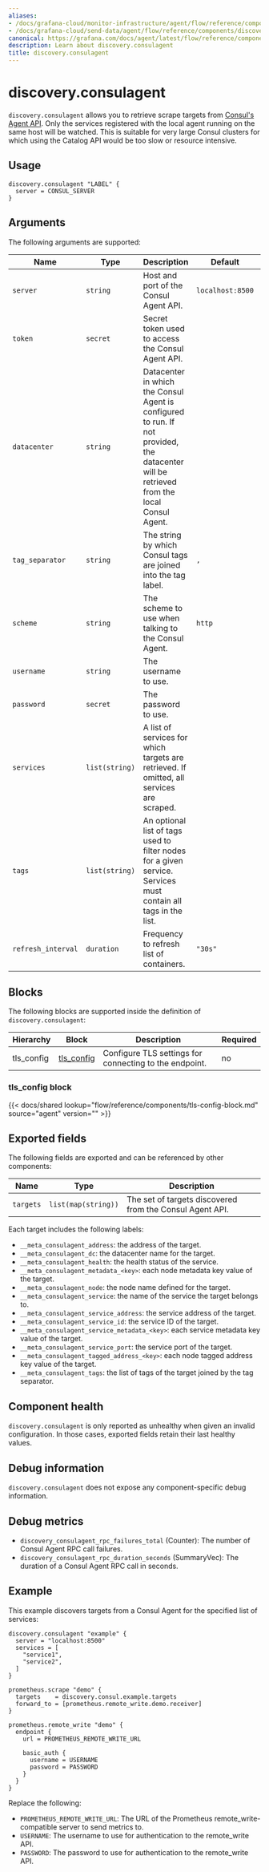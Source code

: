 ```yaml
---
aliases:
- /docs/grafana-cloud/monitor-infrastructure/agent/flow/reference/components/discovery.consulagent/
- /docs/grafana-cloud/send-data/agent/flow/reference/components/discovery.consulagent/
canonical: https://grafana.com/docs/agent/latest/flow/reference/components/discovery.consulagent/
description: Learn about discovery.consulagent
title: discovery.consulagent
---
```


# discovery.consulagent

`discovery.consulagent` allows you to retrieve scrape targets from [Consul's Agent API][].
Only the services registered with the local agent running on the same host will be watched.
This is suitable for very large Consul clusters for which using the Catalog API would be too slow or resource intensive.

[Consul's Agent API]: https://developer.hashicorp.com/consul/api-docs/agent

## Usage

```river
discovery.consulagent "LABEL" {
  server = CONSUL_SERVER
}
```

## Arguments

The following arguments are supported:

| Name               | Type           | Description                                                                                                                               | Default          | Required |
| ------------------ | -------------- | ----------------------------------------------------------------------------------------------------------------------------------------- | ---------------- | -------- |
| `server`           | `string`       | Host and port of the Consul Agent API.                                                                                                    | `localhost:8500` | no       |
| `token`            | `secret`       | Secret token used to access the Consul Agent API.                                                                                         |                  | no       |
| `datacenter`       | `string`       | Datacenter in which the Consul Agent is configured to run. If not provided, the datacenter will be retrieved from the local Consul Agent. |                  | no       |
| `tag_separator`    | `string`       | The string by which Consul tags are joined into the tag label.                                                                            | `,`              | no       |
| `scheme`           | `string`       | The scheme to use when talking to the Consul Agent.                                                                                       | `http`           | no       |
| `username`         | `string`       | The username to use.                                                                                                                      |                  | no       |
| `password`         | `secret`       | The password to use.                                                                                                                      |                  | no       |
| `services`         | `list(string)` | A list of services for which targets are retrieved. If omitted, all services are scraped.                                                 |                  | no       |
| `tags`             | `list(string)` | An optional list of tags used to filter nodes for a given service. Services must contain all tags in the list.                            |                  | no       |
| `refresh_interval` | `duration`     | Frequency to refresh list of containers.                                                                                                  | `"30s"`          | no       |

## Blocks

The following blocks are supported inside the definition of
`discovery.consulagent`:

| Hierarchy  | Block          | Description                                            | Required |
| ---------- | -------------- | ------------------------------------------------------ | -------- |
| tls_config | [tls_config][] | Configure TLS settings for connecting to the endpoint. | no       |

[tls_config]: #tls_config-block

### tls_config block

{{< docs/shared lookup="flow/reference/components/tls-config-block.md" source="agent" version="<AGENT VERSION>" >}}

## Exported fields

The following fields are exported and can be referenced by other components:

| Name      | Type                | Description                                              |
| --------- | ------------------- | -------------------------------------------------------- |
| `targets` | `list(map(string))` | The set of targets discovered from the Consul Agent API. |

Each target includes the following labels:

- `__meta_consulagent_address`: the address of the target.
- `__meta_consulagent_dc`: the datacenter name for the target.
- `__meta_consulagent_health`: the health status of the service.
- `__meta_consulagent_metadata_<key>`: each node metadata key value of the target.
- `__meta_consulagent_node`: the node name defined for the target.
- `__meta_consulagent_service`: the name of the service the target belongs to.
- `__meta_consulagent_service_address`: the service address of the target.
- `__meta_consulagent_service_id`: the service ID of the target.
- `__meta_consulagent_service_metadata_<key>`: each service metadata key value of the target.
- `__meta_consulagent_service_port`: the service port of the target.
- `__meta_consulagent_tagged_address_<key>`: each node tagged address key value of the target.
- `__meta_consulagent_tags`: the list of tags of the target joined by the tag separator.

## Component health

`discovery.consulagent` is only reported as unhealthy when given an invalid
configuration. In those cases, exported fields retain their last healthy
values.

## Debug information

`discovery.consulagent` does not expose any component-specific debug information.

## Debug metrics

- `discovery_consulagent_rpc_failures_total` (Counter): The number of Consul Agent RPC call failures.
- `discovery_consulagent_rpc_duration_seconds` (SummaryVec): The duration of a Consul Agent RPC call in seconds.

## Example

<!-- TODO: Include a logging example -->
This example discovers targets from a Consul Agent for the specified list of services:

```river
discovery.consulagent "example" {
  server = "localhost:8500"
  services = [
    "service1",
    "service2",
  ]
}

prometheus.scrape "demo" {
  targets    = discovery.consul.example.targets
  forward_to = [prometheus.remote_write.demo.receiver]
}

prometheus.remote_write "demo" {
  endpoint {
    url = PROMETHEUS_REMOTE_WRITE_URL

    basic_auth {
      username = USERNAME
      password = PASSWORD
    }
  }
}
```

Replace the following:

- `PROMETHEUS_REMOTE_WRITE_URL`: The URL of the Prometheus remote_write-compatible server to send metrics to.
- `USERNAME`: The username to use for authentication to the remote_write API.
- `PASSWORD`: The password to use for authentication to the remote_write API.
